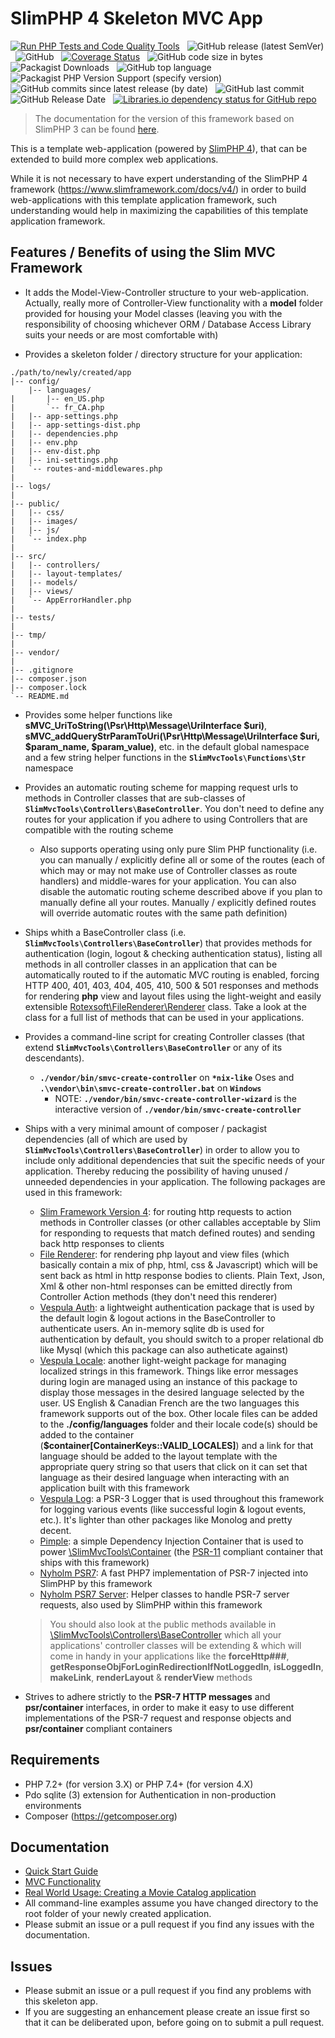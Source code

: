 # SlimPHP 4 Skeleton MVC App

[![Run PHP Tests and Code Quality Tools](https://github.com/rotexsoft/slim-skeleton-mvc-app/actions/workflows/php.yml/badge.svg)](https://github.com/rotexsoft/slim-skeleton-mvc-app/actions/workflows/php.yml) &nbsp; 
![GitHub release (latest SemVer)](https://img.shields.io/github/v/release/rotexsoft/slim-skeleton-mvc-app) &nbsp; 
![GitHub](https://img.shields.io/github/license/rotexsoft/slim-skeleton-mvc-app) &nbsp; 
[![Coverage Status](https://coveralls.io/repos/github/rotexsoft/slim-skeleton-mvc-app/badge.svg?branch=master)](https://coveralls.io/github/rotexsoft/slim-skeleton-mvc-app?branch=master) &nbsp; 
![GitHub code size in bytes](https://img.shields.io/github/languages/code-size/rotexsoft/slim-skeleton-mvc-app) &nbsp; 
![Packagist Downloads](https://img.shields.io/packagist/dt/rotexsoft/slim-skeleton-mvc-app) &nbsp; 
![GitHub top language](https://img.shields.io/github/languages/top/rotexsoft/slim-skeleton-mvc-app) &nbsp;
![Packagist PHP Version Support (specify version)](https://img.shields.io/packagist/php-v/rotexsoft/slim-skeleton-mvc-app/dev-master) &nbsp; 
![GitHub commits since latest release (by date)](https://img.shields.io/github/commits-since/rotexsoft/slim-skeleton-mvc-app/latest) &nbsp; 
![GitHub last commit](https://img.shields.io/github/last-commit/rotexsoft/slim-skeleton-mvc-app) &nbsp; 
![GitHub Release Date](https://img.shields.io/github/release-date/rotexsoft/slim-skeleton-mvc-app) &nbsp; 
<a href="https://libraries.io/github/rotexsoft/slim-skeleton-mvc-app">
    <img alt="Libraries.io dependency status for GitHub repo" src="https://img.shields.io/librariesio/github/rotexsoft/slim-skeleton-mvc-app">
</a>


> The documentation for the version of this framework based on SlimPHP 3 can be found [here](https://github.com/rotexsoft/slim-skeleton-mvc-app/tree/slim-3-edition).


This is a template web-application (powered by [SlimPHP 4](https://www.slimframework.com/)), that can be extended to build more complex web applications.

While it is not necessary to have expert understanding of the SlimPHP 4 framework (https://www.slimframework.com/docs/v4/) in order
to build web-applications with this template application framework, such understanding would help in maximizing the capabilities
of this template application framework.

## Features / Benefits of using the Slim MVC Framework
* It adds the Model-View-Controller structure to your web-application. Actually, really more of Controller-View functionality with a **model** folder provided for housing your Model classes (leaving you with the responsibility of choosing whichever ORM / Database Access Library suits your needs or are most comfortable with)

* Provides a skeleton folder / directory structure for your application:
```
./path/to/newly/created/app
|-- config/
    |-- languages/
|       |-- en_US.php
|       `-- fr_CA.php
|   |-- app-settings.php
|   |-- app-settings-dist.php
|   |-- dependencies.php
|   |-- env.php
|   |-- env-dist.php
|   |-- ini-settings.php
|   `-- routes-and-middlewares.php
|
|-- logs/
|
|-- public/
|   |-- css/
|   |-- images/
|   |-- js/
|   `-- index.php
|
|-- src/
|   |-- controllers/
|   |-- layout-templates/
|   |-- models/
|   |-- views/
|   `-- AppErrorHandler.php
|
|-- tests/
|
|-- tmp/
|
|-- vendor/
|
|-- .gitignore
|-- composer.json
|-- composer.lock
`-- README.md
```

* Provides some helper functions like **sMVC_UriToString(\Psr\Http\Message\UriInterface $uri)**,
**sMVC_addQueryStrParamToUri(\Psr\Http\Message\UriInterface $uri, $param_name, $param_value)**, etc. in the default global namespace and a few string helper functions in the **`SlimMvcTools\Functions\Str`** namespace

* Provides an automatic routing scheme for mapping request urls to methods in Controller classes that are sub-classes of **`SlimMvcTools\Controllers\BaseController`**. You don't need to define any routes for your application if you adhere to using Controllers that are compatible with the routing scheme
	* Also supports operating using only pure Slim PHP functionality (i.e. you can manually / explicitly define all or some of the routes (each of which may or may not make use of Controller classes as route handlers) and middle-wares for your application. You can also disable the automatic routing scheme described above if you plan to manually define all your routes. Manually / explicitly defined routes will override automatic routes with the same path definition)

* Ships whith a BaseController class (i.e. **`SlimMvcTools\Controllers\BaseController`**) that provides methods for authentication (login, logout & checking authentication status), listing all methods in all controller classes in an application that can be automatically routed to if the automatic MVC routing is enabled, forcing HTTP 400, 401, 403, 404, 405, 410, 500 & 501 responses and methods for rendering **php** view and layout files using the light-weight and easily extensible [Rotexsoft\FileRenderer\Renderer](https://github.com/rotexsoft/file-renderer) class. Take a look at the class for a full list of methods that can be used in your applications.

* Provides a command-line script for creating Controller classes (that extend **`SlimMvcTools\Controllers\BaseController`** or any of its descendants). 
	* **`./vendor/bin/smvc-create-controller`** on **`*nix-like`** Oses and **`.\vendor\bin\smvc-create-controller.bat`** on **`Windows`**
        * NOTE: **`./vendor/bin/smvc-create-controller-wizard`** is the interactive version of **`./vendor/bin/smvc-create-controller`**

* Ships with a very minimal amount of composer / packagist dependencies (all of which are used by **`SlimMvcTools\Controllers\BaseController`**) in order to allow you to include only additional dependencies that suit the specific needs of your application. Thereby reducing the possibility of having unused / unneeded dependencies in your application. The following packages are used in this framework:
    * [Slim Framework Version 4](https://github.com/slimphp/Slim/tree/4.x): for routing http requests to action methods in Controller classes (or other callables acceptable by Slim for responding to requests that match defined routes) and sending back http responses to clients
    * [File Renderer](https://github.com/rotexsoft/file-renderer): for rendering php layout and view files (which basically contain a mix of php, html, css & Javascript) which will be sent back as html in http response bodies to clients. Plain Text, Json, Xml & other non-html responses can be emitted directly from Controller Action methods (they don't need this renderer)
    * [Vespula Auth](https://packagist.org/packages/vespula/auth): a lightweight authentication package that is used by the default login & logout actions in the BaseController to authenticate users. An in-memory sqlite db is used for authentication by default, you should switch to a proper relational db like Mysql (which this package can also autheticate against)
    * [Vespula Locale](https://packagist.org/packages/vespula/locale): another light-weight package for managing localized strings in this framework. Things like error messages during login are managed using an instance of this package to display those messages in the desired language selected by the user. US English & Canadian French are the two languages this framework supports out of the box. Other locale files can be added to the **./config/languages** folder and their locale code(s) should be added to the container (**$container[ContainerKeys::VALID_LOCALES]**) and a link for that language should be added to the layout template with the appropriate query string so that users that click on it can set that language as their desired language when interacting with an application built with this framework
    * [Vespula Log](https://packagist.org/packages/vespula/log): a PSR-3 Logger that is used throughout this framework for logging various events (like  successful login & logout events, etc.). It's lighter than other packages like Monolog and pretty decent.
    * [Pimple](https://packagist.org/packages/pimple/pimple): a simple Dependency Injection Container that is used to power [\SlimMvcTools\Container](https://github.com/rotexsoft/slim-skeleton-mvc-tools/blob/master/src/Container.php) (the [PSR-11](https://packagist.org/packages/psr/container) compliant container that ships with this framework)
    * [Nyholm PSR7](https://packagist.org/packages/nyholm/psr7): A fast PHP7 implementation of PSR-7 injected into SlimPHP by this framework
    * [Nyholm PSR7 Server](https://packagist.org/packages/nyholm/psr7-server): Helper classes to handle PSR-7 server requests, also used by SlimPHP within this framework

    > You should also look at the public methods available in [\SlimMvcTools\Controllers\BaseController](https://github.com/rotexsoft/slim-skeleton-mvc-tools/blob/master/src/controllers/BaseController.php) which all your applications' controller classes will be extending & which will come in handy in your applications like the **forceHttp###**, **getResponseObjForLoginRedirectionIfNotLoggedIn**, **isLoggedIn**, **makeLink**, **renderLayout** & **renderView** methods


* Strives to adhere strictly to the **PSR-7 HTTP messages** and **psr/container** interfaces, in order to make it easy to use different implementations of the PSR-7 request and response objects and **psr/container** compliant containers

## Requirements

* PHP 7.2+ (for version 3.X) or PHP 7.4+ (for version 4.X)
* Pdo sqlite (3) extension for Authentication in non-production environments
* Composer (https://getcomposer.org)

## Documentation

* [Quick Start Guide](documentation/QUICKSTART.md)
* [MVC Functionality](documentation/MVCFUNCTIONALITY.md)
* [Real World Usage: Creating a Movie Catalog application](documentation/MOVIE_CATALOG_APP_WALK_THROUGH.md)
* All command-line examples assume you have changed directory to the root folder of your newly created application.
* Please submit an issue or a pull request if you find any issues with the documentation.

## Issues

* Please submit an issue or a pull request if you find any problems with this skeleton app.
* If you are suggesting an enhancement please create an issue first so that it can be deliberated upon, before going on to submit a pull request.
